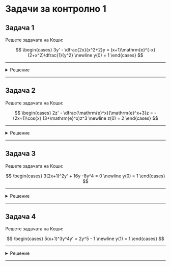 # Задачи за контролно 1

## Задача 1

Решете задачата на Коши:

$$
\begin{cases}
3y' - \dfrac{2x}{x^2+2}y = (x+1)\mathrm{e}^{-x}(2+x^2)\dfrac{1}{y^2} \newline
y(0) = 1
\end{cases}
$$

---

<details>
    <summary>Решение</summary>

Още няма решение :(
</details>

---

## Задача 2

Решете задачата на Коши:

$$
\begin{cases}
2z' - \dfrac{\mathrm{e}^x}{\mathrm{e}^x+3}z = -(2x+1)\cos{x} (3+\mathrm{e}^x)z^3 \newline
z(0) = 2
\end{cases}
$$

---

<details>
    <summary>Решение</summary>

Още няма решение :(
</details>

---

## Задача 3

Решете задачата на Коши:

$$
\begin{cases}
3(2x+1)^2y' + 16y -8y^4 = 0 \newline
y(0) = 1
\end{cases}
$$

---

<details>
    <summary>Решение</summary>

Още няма решение :(
</details>

---

## Задача 4

Решете задачата на Коши:

$$
\begin{cases}
5(x+1)^3y^4y' = 2y^5 - 1 \newline
y(1) = 1
\end{cases}
$$

---

<details>
    <summary>Решение</summary>

Още няма решение :(
</details>

---

